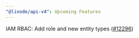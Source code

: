 ```yaml
---
"@linode/api-v4": Upcoming Features
---
```


IAM RBAC: Add role and new entity types ([#12296](https://github.com/linode/manager/pull/12296))
